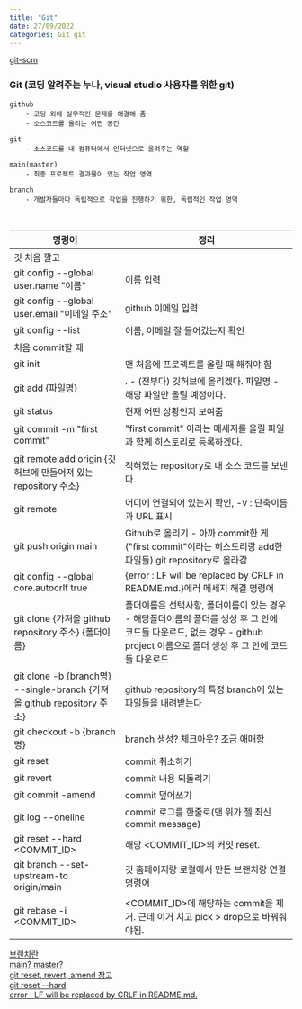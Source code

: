 ```yaml
---
title: "Git"
date: 27/09/2022
categories: Git git
---
```

[git-scm](git-scm.com)
### Git (코딩 알려주는 누나, visual studio 사용자를 위한 git)
    github
        - 코딩 외에 실무적인 문제를 해결해 줌
        - 소스코드를 올리는 어떤 공간   

    git
        - 소스코드를 내 컴퓨터에서 인터넷으로 올려주는 역할   

    main(master) 
        - 최종 프로젝트 결과물이 있는 작업 영역
    
    branch
        - 개발자들마다 독립적으로 작업을 진행하기 위한, 독립적인 작업 영역

                                 
<br>

                
|명령어|정리|
|---|---|
|깃 처음 깔고||
|git config --global user.name "이름"|이름 입력|
|git config --global user.email "이메일 주소"|github 이메일 입력|
|git config --list|이름, 이메일 잘 들어갔는지 확인|
|처음 commit할 때||
|git init|맨 처음에 프로젝트를 올릴 때 해줘야 함|
|git add {파일명}|. - (전부다) 깃허브에 올리겠다. 파일명 - 해당 파일만 올릴 예정이다.|
|git status|현재 어떤 상황인지 보여줌|
|git commit -m "first commit"|"first commit" 이라는 메세지를 올릴 파일과 함께 히스토리로 등록하겠다.|
|git remote add origin {깃허브에 만들어져 있는 repository 주소}|적혀있는 repository로 내 소스 코드를 보낸다.|
|git remote|어디에 연결되어 있는지 확인, -v : 단축이름과 URL 표시|
|git push origin main|Github로 올리기 - 아까 commit한 게("first commit"이라는 히스토리랑 add한 파일들) git repository로 올라감|
|git config --global core.autocrlf true| {error : LF will be replaced by CRLF in README.md.}에러 메세지 해결 명령어|
|git clone {가져올 github repository 주소} {폴더이름}| 폴더이름은 선택사항, 폴더이름이 있는 경우 - 해당폴더이름의 폴더를 생성 후 그 안에 코드들 다운로드, 없는 경우 - github project 이름으로 폴더 생성 후 그 안에 코드들 다운로드|
|git clone -b {branch명} --single-branch {가져올 github repository 주소}|github repository의 특정 branch에 있는 파일들을 내려받는다|
|git checkout -b {branch명}|branch 생성? 체크아웃? 조금 애매함|
|git reset|commit 취소하기|
|git revert|commit 내용 되돌리기|
|git commit -amend|commit 덮어쓰기|
|git log --oneline|commit 로그를 한줄로(맨 위가 젤 최신 commit message)|
|git reset --hard <COMMIT_ID>|해당 <COMMIT_ID>의 커밋 reset.|
|git branch --set-upstream-to origin/main|깃 홈페이지랑 로컬에서 만든 브랜치랑 연결 명령어|
|git rebase -i <COMMIT_ID>|<COMMIT_ID>에 해당하는 commit을 제거. 근데 이거 치고 pick > drop으로 바꿔줘야됨.|

[브랜치란](https://backlog.com/git-tutorial/kr/stepup/stepup1_1.html)           
[main? master?](https://velog.io/@gwsyl22/git-Github-branch-%EC%9D%B4%EB%A6%84-main%EC%9D%98-%EC%A0%95%EC%B2%B4%EB%8A%94)           
[git reset, revert, amend 참고](https://www.lainyzine.com/ko/article/git-reset-and-git-revert-and-git-commit-amend/)                
[git reset --hard](https://git-scm.com/book/ko/v2/Git-%EB%8F%84%EA%B5%AC-Reset-%EB%AA%85%ED%99%95%ED%9E%88-%EC%95%8C%EA%B3%A0-%EA%B0%80%EA%B8%B0)               
[error : LF will be replaced by CRLF in README.md.](https://wotres.tistory.com/entry/git-warning-LF-will-be-replaced-by-CRLF-in-READMEmd)               